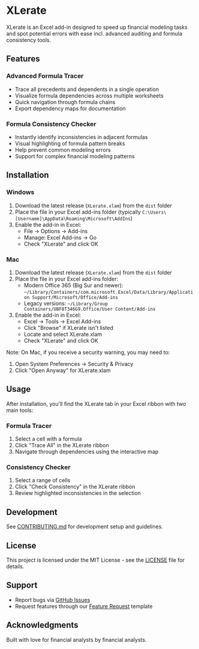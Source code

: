 # XLerate

XLerate is an Excel add-in designed to speed up financial modeling tasks and spot potential errors with ease incl. advanced auditing and formula consistency tools.

## Features

### Advanced Formula Tracer
- Trace all precedents and dependents in a single operation
- Visualize formula dependencies across multiple worksheets
- Quick navigation through formula chains
- Export dependency maps for documentation

### Formula Consistency Checker
- Instantly identify inconsistencies in adjacent formulas
- Visual highlighting of formula pattern breaks
- Help prevent common modeling errors
- Support for complex financial modeling patterns

## Installation

### Windows
1. Download the latest release (`XLerate.xlam`) from the `dist` folder
2. Place the file in your Excel add-ins folder (typically `C:\Users\[Username]\AppData\Roaming\Microsoft\AddIns`)
3. Enable the add-in in Excel:
   - File → Options → Add-ins
   - Manage: Excel Add-ins → Go
   - Check "XLerate" and click OK

### Mac
1. Download the latest release (`XLerate.xlam`) from the `dist` folder
2. Place the file in your Excel add-ins folder:
   - Modern Office 365 (Big Sur and newer): `~/Library/Containers/com.microsoft.Excel/Data/Library/Application Support/Microsoft/Office/Add-ins`
   - Legacy versions: `~/Library/Group Containers/UBF8T346G9.Office/User Content/Add-ins`
3. Enable the add-in in Excel:
   - Excel → Tools → Excel Add-ins
   - Click "Browse" if XLerate isn't listed
   - Locate and select XLerate.xlam
   - Check "XLerate" and click OK

Note: On Mac, if you receive a security warning, you may need to:
1. Open System Preferences → Security & Privacy
2. Click "Open Anyway" for XLerate.xlam

## Usage

After installation, you'll find the XLerate tab in your Excel ribbon with two main tools:

### Formula Tracer
1. Select a cell with a formula
2. Click "Trace All" in the XLerate ribbon
3. Navigate through dependencies using the interactive map

### Consistency Checker
1. Select a range of cells
2. Click "Check Consistency" in the XLerate ribbon
3. Review highlighted inconsistencies in the selection

## Development

See [CONTRIBUTING.md](docs/contributing.md) for development setup and guidelines.

## License

This project is licensed under the MIT License - see the [LICENSE](LICENSE) file for details.

## Support

- Report bugs via [GitHub Issues](https://github.com/[your-username]/XLerate/issues)
- Request features through our [Feature Request](https://github.com/[your-username]/XLerate/issues/new?template=feature_request.md) template

## Acknowledgments

Built with love for financial analysts by financial analysts.